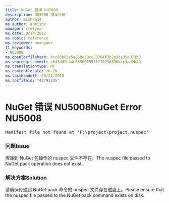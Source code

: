 ```yaml
---
title: NuGet 错误 NU5008
description: NU5008 错误代码
author: mishra14
ms.author: anmishr
manager: rrelyea
ms.date: 8/14/2018
ms.topic: reference
ms.reviewer: anangaur
f1_keywords:
- NU5008
ms.openlocfilehash: 4cc86b03c5a868e30cc20784f3b2a9da35a073b3
ms.sourcegitcommit: c643dd2c44e085601551ff7079d696bcc3ad2b49
ms.translationtype: MT
ms.contentlocale: zh-CN
ms.lasthandoff: 08/21/2018
ms.locfileid: "42793335"
---
```

# <a name="nuget-error-nu5008"></a><span data-ttu-id="c248d-103">NuGet 错误 NU5008</span><span class="sxs-lookup"><span data-stu-id="c248d-103">NuGet Error NU5008</span></span>
<pre>Manifest file not found at 'F:\project\project.nuspec'</pre>

### <a name="issue"></a><span data-ttu-id="c248d-104">问题</span><span class="sxs-lookup"><span data-stu-id="c248d-104">Issue</span></span>

<span data-ttu-id="c248d-105">传递到 NuGet 包操作的 nuspec 文件不存在。</span><span class="sxs-lookup"><span data-stu-id="c248d-105">The nuspec file passed to NuGet pack operation does not exist.</span></span>


### <a name="solution"></a><span data-ttu-id="c248d-106">解决方案</span><span class="sxs-lookup"><span data-stu-id="c248d-106">Solution</span></span>

<span data-ttu-id="c248d-107">请确保传递到 NuGet pack 命令的 nuspec 文件存在磁盘上。</span><span class="sxs-lookup"><span data-stu-id="c248d-107">Please ensure that the nuspec file passed to the NuGet pack command exists on disk.</span></span>

